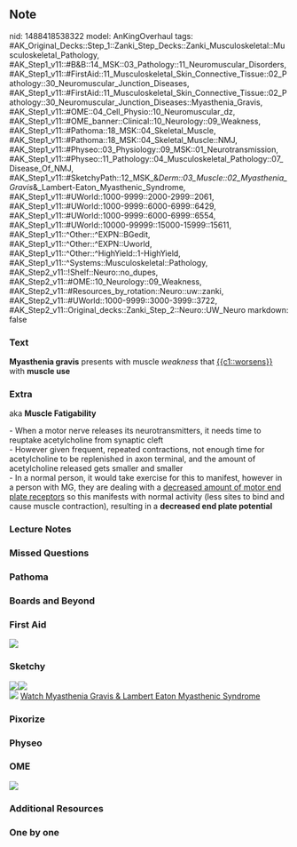 ## Note
nid: 1488418538322
model: AnKingOverhaul
tags: #AK_Original_Decks::Step_1::Zanki_Step_Decks::Zanki_Musculoskeletal::Musculoskeletal_Pathology, #AK_Step1_v11::#B&B::14_MSK::03_Pathology::11_Neuromuscular_Disorders, #AK_Step1_v11::#FirstAid::11_Musculoskeletal_Skin_Connective_Tissue::02_Pathology::30_Neuromuscular_Junction_Diseases, #AK_Step1_v11::#FirstAid::11_Musculoskeletal_Skin_Connective_Tissue::02_Pathology::30_Neuromuscular_Junction_Diseases::Myasthenia_Gravis, #AK_Step1_v11::#OME::04_Cell_Physio::10_Neuromuscular_dz, #AK_Step1_v11::#OME_banner::Clinical::10_Neurology::09_Weakness, #AK_Step1_v11::#Pathoma::18_MSK::04_Skeletal_Muscle, #AK_Step1_v11::#Pathoma::18_MSK::04_Skeletal_Muscle::NMJ, #AK_Step1_v11::#Physeo::03_Physiology::09_MSK::01_Neurotransmission, #AK_Step1_v11::#Physeo::11_Pathology::04_Musculoskeletal_Pathology::07_Disease_Of_NMJ, #AK_Step1_v11::#SketchyPath::12_MSK_&_Derm::03_Muscle::02_Myasthenia_Gravis_&_Lambert-Eaton_Myasthenic_Syndrome, #AK_Step1_v11::#UWorld::1000-9999::2000-2999::2061, #AK_Step1_v11::#UWorld::1000-9999::6000-6999::6429, #AK_Step1_v11::#UWorld::1000-9999::6000-6999::6554, #AK_Step1_v11::#UWorld::10000-99999::15000-15999::15611, #AK_Step1_v11::^Other::^EXPN::BGedit, #AK_Step1_v11::^Other::^EXPN::Uworld, #AK_Step1_v11::^Other::^HighYield::1-HighYield, #AK_Step1_v11::^Systems::Musculoskeletal::Pathology, #AK_Step2_v11::!Shelf::Neuro::no_dupes, #AK_Step2_v11::#OME::10_Neurology::09_Weakness, #AK_Step2_v11::#Resources_by_rotation::Neuro::uw::zanki, #AK_Step2_v11::#UWorld::1000-9999::3000-3999::3722, #AK_Step2_v11::Original_decks::Zanki_Step_2::Neuro::UW_Neuro
markdown: false

### Text
<div>
  <b>Myasthenia gravis</b> presents with muscle <i>weakness</i>
  that <u>{{c1::worsens}}</u> with <b>muscle use</b>
</div>

### Extra
aka <b>Muscle Fatigability</b>
<div>
  <div>
    <div>
      - When a motor nerve releases its neurotransmitters, it needs
      time to reuptake acetylcholine from synaptic cleft
    </div>
    <div>
      - However given frequent, repeated contractions, not enough
      time for acetylcholine to be replenished in axon terminal,
      and the amount of acetylcholine released gets smaller and
      smaller
    </div>
    <div>
      - In a normal person, it would take exercise for this to
      manifest, however in a person with MG, they are dealing with
      a <u>decreased amount of motor end plate receptors</u> so
      this manifests with normal activity (less sites to bind and
      cause muscle contraction), resulting in a <b>decreased end
      plate potential</b>
    </div>
  </div>
</div>

### Lecture Notes


### Missed Questions


### Pathoma


### Boards and Beyond


### First Aid
<img src="tmp8HsF3R.png">

### Sketchy
<div><img src=
"Screen%20Shot%202020-03-12%20at%209.02.35%20AM.JPG"><img src=
"Screen%20Shot%202020-03-12%20at%209.02.44%20AM.JPG"></div><img src="tmpnV54Vf_1566160514431.png">
<a href=
"https://dashboard.sketchy.com/study/medical/courses/medical-pathophysiology/units/medical-pathophysiology-musculoskeletal-derm/videos/medical-pathophysiology-musculoskeletal-and-derm-muscle-myasthenia-gravis-and-lambert-eaton-myasthenic-syndrome?utm_source=anki&utm_medium=partnership&utm_campaign=february_update&utm_content=medical">
Watch Myasthenia Gravis & Lambert Eaton Myasthenic Syndrome</a>

### Pixorize


### Physeo


### OME
<div class="ome-widget">
  <a href=
  "https://onlinemeded.org/spa/neurology/weakness/acquire?ref=anki">
  <img src="_OME_AnkiFlashcards_Lesson_2.png"></a>
</div>

### Additional Resources


### One by one

